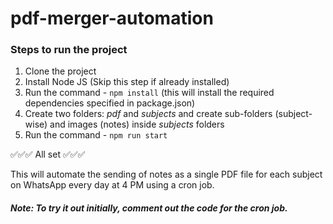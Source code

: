 # pdf-merger-automation

### Steps to run the project

1. Clone the project
2. Install Node JS (Skip this step if already installed)
3. Run the command - `npm install` (this will install the required dependencies specified in package.json)
4. Create two folders: *pdf* and *subjects* and create sub-folders (subject-wise) and images (notes) inside *subjects* folders 
6. Run the command - `npm run start`

✅✅✅ All set ✅✅✅

This will automate the sending of notes as a single PDF file for each subject on WhatsApp every day at 4 PM using a cron job.    

##### Note: To try it out initially, comment out the code for the cron job.
